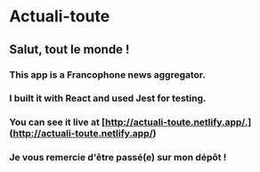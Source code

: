 # Actuali-toute  

## Salut, tout le monde !
### This app is a Francophone news aggregator.  
### I built it with React and used Jest for testing.
### You can see it live at [http://actuali-toute.netlify.app/.] (http://actuali-toute.netlify.app/)
### Je vous remercie d'être passé\(e\) sur mon dépôt !